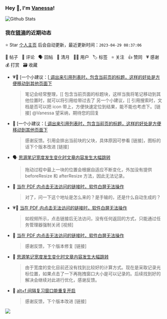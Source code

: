 ### Hey 👋, I'm [Vanessa](http://vanessa.b3log.org/)!

![Github Stats](https://github-readme-stats.vercel.app/api?username=Vanessa219&show_icons=true)

<!--events start -->

### 我在[链滴](https://ld246.com)的近期动态

⭐️ Star [个人主页](https://github.com/Vanessa219/Vanessa219) 后会自动更新，最近更新时间：`2023-04-29 08:37:06`

📝 帖子 &nbsp; 💬 评论 &nbsp; 🗣 回帖 &nbsp; 🌙 清月 &nbsp; 👨‍💻 用户 &nbsp; 🏷️ 标签 &nbsp; ⭐️ 关注 &nbsp; 👍 赞同 &nbsp; 💗 感谢 &nbsp; 💰 打赏 &nbsp; 🗃 收藏

* 💗📝 [一个小建议：[[ 调出来引用列表时，包含当前页的标题，这样的好处是方便移动到其他页面下](https://ld246.com/article/1682575804598)

  > 笔记会经常整理，[[ 包含当前页面的标题块，这样当我将笔记移动到其他位置时，就可以将引用给带过去了 另一个小建议，[[ 引用搜索时，文档是否可以把 icon 带上，方便快速定位到结果，能不能也考虑下。[链接] @Vanessa 望采纳，期待您的回复
* 💬 [一个小建议：[[ 调出来引用列表时，包含当前页的标题，这样的好处是方便移动到其他页面下](https://ld246.com/article/1682575804598/comment/1682579274239#comments)

  > 感谢反馈。引用会排出当前块的父块，具体原因可参看 [链接]，图标的话下个版本改进 [链接]
* 🗣 [思源笔记宽度发生变化时文章内容发生大幅跳转](https://ld246.com/article/1682412185056/comment/1682428727344#comments)

  > 拖动过程中最上一块的位置会根据自适应不断变化，外加没有提供 beforeResize 和 afterResize 方法，因此无法记录。
* 💬 [当在 PDF 内点击无法访问的链接时，软件白屏无法操作](https://ld246.com/article/1682409477657/comment/1682471304189#comments)

  > 对了，问一下这个地址是怎么来的？是手输的，还是什么自动生成的？
* 💗📝 [当在 PDF 内点击无法访问的链接时，软件白屏无法操作](https://ld246.com/article/1682409477657)

  > 如视频所示，点击链接后无法访问，没有任何返回的方式，只能通过任务管理器强制关闭 [视频]
* 💬 [当在 PDF 内点击无法访问的链接时，软件白屏无法操作](https://ld246.com/article/1682409477657/comment/1682423156727#comments)

  > 感谢反馈，下个版本修复 [链接]
* 💬 [思源笔记宽度发生变化时文章内容发生大幅跳转](https://ld246.com/article/1682412185056/comment/1682417951814#comments)

  > 由于宽度的变化目前还没有找到比较好的计算方式。现在是采取记录光标位置，如果点击了一下再拖拽窗口大小是可以记录的。后续找到好的解决会继续对此进行优化，感谢反馈。
* 💬 [alt+f 间隔复习窗口能重复开启](https://ld246.com/article/1682403486848/comment/1682406673993#comments)

  > 感谢反馈，下个版本改进 [链接]


<!--events end -->

<a title="Hits" target="_blank" href="https://github.com/Vanessa219/Vanessa219"><img src="https://hits.b3log.org/Vanessa219/Vanessa219.svg"></a>
